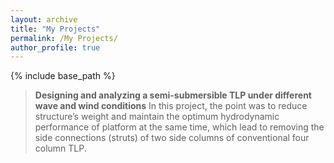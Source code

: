 ```yaml
---
layout: archive
title: "My Projects"
permalink: /My Projects/
author_profile: true
---
```


{% include base_path %}

> **Designing and analyzing a semi-submersible TLP under different wave and wind conditions**
In this project, the point was to reduce structure’s weight and maintain the optimum hydrodynamic performance of platform at the same time, which lead to removing the side connections (struts) of two side columns of conventional four column TLP.

